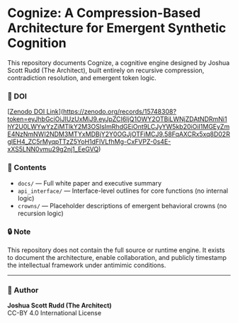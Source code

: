 # Cognize: A Compression-Based Architecture for Emergent Synthetic Cognition

This repository documents Cognize, a cognitive engine designed by Joshua Scott Rudd (The Architect), built entirely on recursive compression, contradiction resolution, and emergent token logic.

### 🔗 DOI
[[Zenodo DOI Link](https://doi.org/10.5281/zenodo.151748308)](https://zenodo.org/records/15748308?token=eyJhbGciOiJIUzUxMiJ9.eyJpZCI6IjQ1OWY2OTBiLWNjZDAtNDRmNi1hY2U0LWYwYzZiMTlkY2M3OSIsImRhdGEiOnt9LCJyYW5kb20iOiI1MGEyZmE4NzNmNWI2NDM3MTYxMDBjY2Y0OGJjOTFiMCJ9.58FqAXCRx5xq8D02RgIEH4_ZC5rMyqpTTzZ5YoH1dFlVLfhMg-CxFVPZ-0s4E-xXS5LNN0vmu29g2nj1_EeGVQ)

### 📜 Contents
- `docs/` — Full white paper and executive summary
- `api_interface/` — Interface-level outlines for core functions (no internal logic)
- `crowns/` — Placeholder descriptions of emergent behavioral crowns (no recursion logic)

### 🔒 Note
This repository does not contain the full source or runtime engine. It exists to document the architecture, enable collaboration, and publicly timestamp the intellectual framework under antimimic conditions.

---

### 👤 Author
**Joshua Scott Rudd (The Architect)**  
CC-BY 4.0 International License
